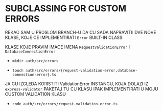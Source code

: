 # SUBCLASSING FOR CUSTOM ERRORS

REKAO SAM U PROSLOM BRANCH-U DA CU SADA NAPRAVITII DVE NOVE KLASE, KOJE CE IMPLEMENTIRATI `Error` BUILT-IN CLASS

KLASE KOJE PRAVIM IMACE IMENA `RequestValidationError` I `DatabaseConnectionError`

- `mkdir auth/src/errors`

- `touch auth/src/errors/{request-validation-error,database-connection-error}.ts`

JA CU IZGLEDA KORISTITI ValidationError INSTANCU, KOJA DOLAZI IZ `express-validator` PAKETA,I TU CU KLASU IPAK IMPLEMENTIRATI U MOJU CUSTOM VALIDATION KLASU 

- `code auth/src/errors/request-validation-error.ts`

```ts

```
